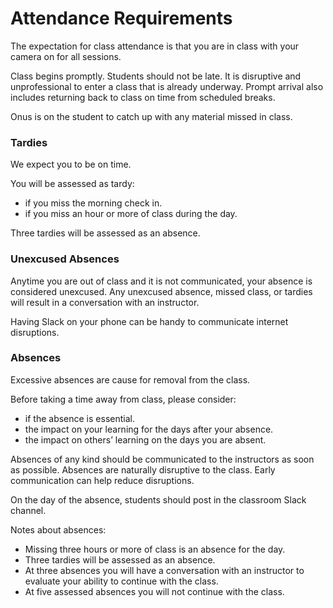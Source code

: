 # Attendance Requirements

The expectation for class attendance is that you are in class with your camera on for all sessions.

Class begins promptly. Students should not be late. It is disruptive and unprofessional to enter a class that is already underway. Prompt arrival also includes returning back to class on time from scheduled breaks.

Onus is on the student to catch up with any material missed in class.

### Tardies
We expect you to be on time.

You will be assessed as tardy:
- if you miss the morning check in.
- if you miss an hour or more of class during the day.

Three tardies will be assessed as an absence.


### Unexcused Absences
Anytime you are out of class and it is not communicated, your absence is considered unexcused. Any unexcused absence, missed class, or tardies will result in a conversation with an instructor.

Having Slack on your phone can be handy to communicate internet disruptions.


### Absences
Excessive absences are cause for removal from the class.

Before taking a time away from class, please consider:
- if the absence is essential.
- the impact on your learning for the days after your absence.
- the impact on others’ learning on the days you are absent.

Absences of any kind should be communicated to the instructors as soon as possible. Absences are naturally disruptive to the class. Early communication can help reduce disruptions.

On the day of the absence, students should post in the classroom Slack channel.

Notes about absences:
- Missing three hours or more of class is an absence for the day.
- Three tardies will be assessed as an absence.
- At three absences you will have a conversation with an instructor to evaluate your ability to continue with the class.
- At five assessed absences you will not continue with the class.
